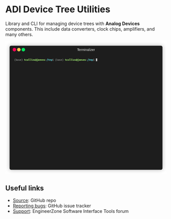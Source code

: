 # ADI Device Tree Utilities

Library and CLI for managing device trees with **Analog Devices** components. This include data converters, clock chips, amplifiers, and many others.

![props command](media/props.gif)

## Useful links

- [Source](https://github.com/analogdeviceinc/pyadi-dt): GitHub repo
- [Reporting bugs](https://github.com/analogdeviceinc/pyadi-dt/issues): GitHub issue tracker
- [Support](https://ez.analog.com/sw-interface-tools/f/q-a): EngineerZone Software Interface Tools forum

